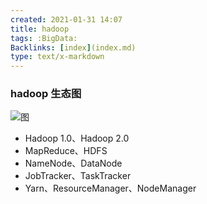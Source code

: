 ```yaml
---
created: 2021-01-31 14:07
title: hadoop
tags: :BigData:
Backlinks: [index](index.md)
type: text/x-markdown
---
```

### hadoop 生态图

![图](https://www.yiibai.com/uploads/allimg/201509/1-1509130T21H15.png)

- Hadoop 1.0、Hadoop 2.0
- MapReduce、HDFS
- NameNode、DataNode
- JobTracker、TaskTracker
- Yarn、ResourceManager、NodeManager
